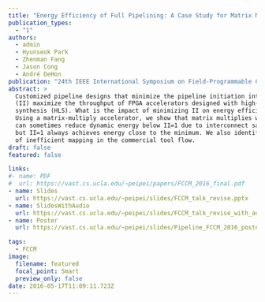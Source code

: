 ```yaml
---
title: "Energy Efficiency of Full Pipelining: A Case Study for Matrix Multiplication"
publication_types:
  - "1"
authors:
  - admin
  - Hyunseok Park
  - Zhenman Fang
  - Jason Cong
  - André DeHon
publication: "24th IEEE International Symposium on Field-Programmable Custom Computing Machines (IEEE FCCM 16), acceptance rate: 32/133 = 24%"
abstract: >
  Customized pipeline designs that minimize the pipeline initiation interval
  (II) maximize the throughput of FPGA accelerators designed with high-level
  synthesis (HLS). What is the impact of minimizing II on energy efficiency?
  Using a matrix-multiply accelerator, we show that matrix multiplies with II>1
  can sometimes reduce dynamic energy below II=1 due to interconnect savings,
  but II=1 always achieves energy close to the minimum. We also identify sources
  of inefficient mapping in the commercial tool flow.
draft: false
featured: false

links:
#- name: PDF
#  url: https://vast.cs.ucla.edu/~peipei/papers/FCCM_2016_final.pdf
- name: Slides
  url: https://vast.cs.ucla.edu/~peipei/slides/FCCM_talk_revise.pptx
- name: SlidesWithAudio
  url: https://vast.cs.ucla.edu/~peipei/slides/FCCM_talk_revise_with_audio.pptx
- name: Poster
  url: https://vast.cs.ucla.edu/~peipei/slides/Pipeline_FCCM_2016_poster.pdf

tags:
  - FCCM
image:
  filename: featured
  focal_point: Smart
  preview_only: false
date: 2016-05-17T11:09:11.723Z
---
```

